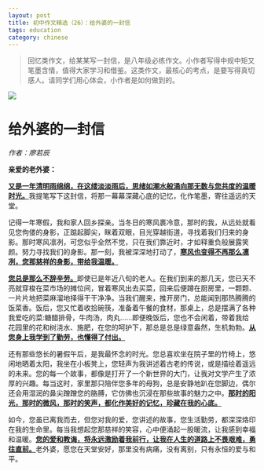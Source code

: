 ```yaml
---
layout: post
title: 初中作文精选（26）：给外婆的一封信
tags: education
category: chinese
---
```



> 回忆类作文，给某某写一封信，是八年级必练作文。小作者写得中规中矩又笔墨含情，值得大家学习和借鉴。这类作文，最核心的考点，是要写得真切感人。请同学们用心体会，小作者是如何做到的。

![](https://crsando.github.io/images/2024-12-19/export_uu2zkk.png)

# 给外婆的一封信

*作者：廖若辰*

**亲爱的老外婆：‌**

<u>**又是一年清明雨绵绵，‌在这缕淡淡雨后，思绪如潮水般涌向那无数与您共度的温暖时光。**</u>我提笔写下这封信，将那一幕幕深藏心底的记忆，化作笔墨，寄往遥远的天堂。‌

记得一年寒假，我和家人回乡探亲。当冬日的寒风裹冷意，那时的我，从远处就看见您佝偻的身影，正踮起脚尖，眯着双眼，目光穿越街道，寻找着我们归来的身影。那时寒风凛冽，可您似乎全然不觉，只在我们靠近时，才如释重负般展露笑颜。努力寻找我们的身影。那一刻，我被深深地打动了，<u>**寒风也变得不再那么凛冽，您那慈祥的身影，带给我温暖。‌**</u>

<u>**您总是那么不辞辛劳。**</u>即使已是年近八旬的老人。在我们到来的那几天，您已天不亮就穿梭在菜市场的摊位间，冒着寒风出去买菜，回来后便蹲在厨房里，一颗颗、一片片地把菜麻溜地择得干干净净。当我们醒来，推开房门，总能闻到那热腾腾的饭菜香。饭后，您又忙着收拾碗筷，准备着午餐的食材，那桌上，总是摆满了各种我爱吃的菜:糖醋排骨，牛肉汤，肉丸……即便晚饭后，您也不会闲着，带着我给花园里的花和树浇水、施肥，在您的呵护下，那总是总是绿意盎然，生机勃勃。<u>**从您身上我学到了勤劳，也懂得了付出。**</u>

还有那些悠长的暑假午后，是我最怀念的时光。您总喜欢坐在院子里的竹椅上，悠闲地晒着太阳，我坐在小板凳上，您轻声为我讲述着古老的传说，或是描绘着遥远的未来。您的每一个故事，都像是打开了一个新世界的大门，让我对文学产生了浓厚的兴趣。每当这时，家里那只陪伴您多年的母狗，总是安静地趴在您脚边，偶尔还会用湿润的鼻尖蹭蹭您的胳膊，它仿佛也沉浸在那些故事的魅力之中。<u>**那时的阳光，那时的微风，那时的笑声，都化作美好的记忆，珍藏在我的心底。‌**</u>

如‌今，您虽已离我而去，但您对我的爱，您讲述的故事，您生活勤劳，都深深烙印在我的生命里。每当我想起您那慈祥的笑容，心中便涌起一股暖流，让我感到幸福和温暖。<u>**您的爱和教诲，将永远激励着我前行，让我在人生的道路上不畏艰难，勇往直前。**</u>老外婆，愿您在天堂安好，那里没有病痛，没有离别，只有永恒的爱与和平。